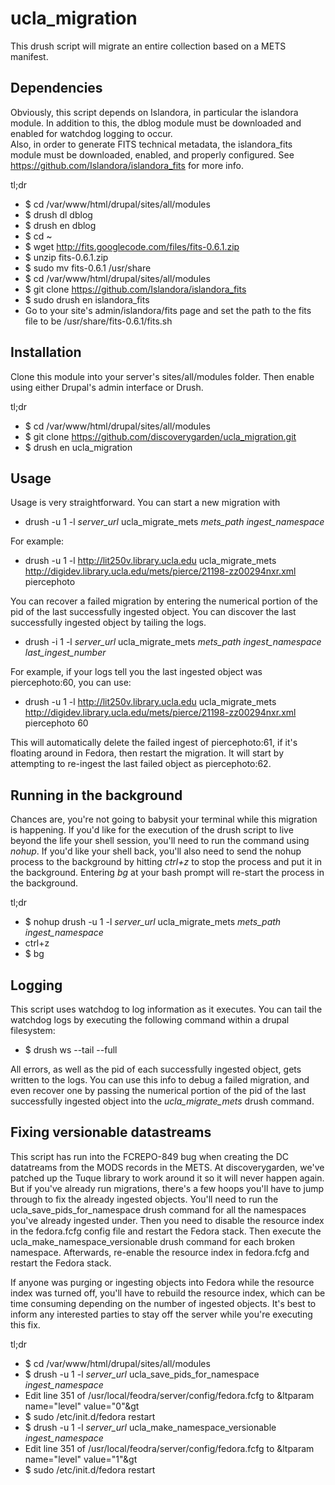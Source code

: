 ucla_migration
==============

This drush script will migrate an entire collection based on a METS manifest.

Dependencies
------------
Obviously, this script depends on Islandora, in particular the islandora module.  In addition to this, the dblog module must be downloaded and enabled for watchdog logging to occur.  
Also, in order to generate FITS technical metadata, the islandora_fits module must be downloaded, enabled, and properly configured.  See https://github.com/Islandora/islandora_fits for more info.

tl;dr
* $ cd /var/www/html/drupal/sites/all/modules
* $ drush dl dblog
* $ drush en dblog
* $ cd ~
* $ wget http://fits.googlecode.com/files/fits-0.6.1.zip
* $ unzip fits-0.6.1.zip
* $ sudo mv fits-0.6.1 /usr/share
* $ cd /var/www/html/drupal/sites/all/modules
* $ git clone https://github.com/Islandora/islandora_fits
* $ sudo drush en islandora_fits
* Go to your site's admin/islandora/fits page and set the path to the fits file to be /usr/share/fits-0.6.1/fits.sh

Installation
------------
Clone this module into your server's sites/all/modules folder.  Then enable using either Drupal's admin interface or Drush.

tl;dr
* $ cd /var/www/html/drupal/sites/all/modules
* $ git clone https://github.com/discoverygarden/ucla_migration.git
* $ drush en ucla_migration

Usage
----
Usage is very straightforward.  You can start a new migration with
* drush -u 1 -l *server_url* ucla_migrate_mets *mets_path* *ingest_namespace*

For example:
* drush -u 1 -l http://lit250v.library.ucla.edu ucla_migrate_mets http://digidev.library.ucla.edu/mets/pierce/21198-zz00294nxr.xml piercephoto

You can recover a failed migration by entering the numerical portion of the pid of the last successfully ingested object.  You can discover the last successfully ingested object by tailing the logs.
* drush -i 1 -l *server_url* ucla_migrate_mets *mets_path* *ingest_namespace* *last_ingest_number*

For example, if your logs tell you the last ingested object was piercephoto:60, you can use:
* drush -u 1 -l http://lit250v.library.ucla.edu ucla_migrate_mets http://digidev.library.ucla.edu/mets/pierce/21198-zz00294nxr.xml piercephoto 60

This will automatically delete the failed ingest of piercephoto:61, if it's floating around in Fedora, then restart the migration.  It will start by attempting to re-ingest the last failed object as piercephoto:62.

Running in the background
-------------------------
Chances are, you're not going to babysit your terminal while this migration is happening.  If you'd like for the execution of the drush script to live beyond the life your shell session, you'll need to run the command using *nohup*.  If you'd like your shell back, you'll also need to send the nohup process to the background by hitting *ctrl+z* to stop the process and put it in the background.  Entering *bg* at your bash prompt will re-start the process in the background.

tl;dr
* $ nohup drush -u 1 -l *server_url* ucla_migrate_mets *mets_path* *ingest_namespace*
* ctrl+z
* $ bg

Logging
-------
This script uses watchdog to log information as it executes.  You can tail the watchdog logs by executing the following command within a drupal filesystem:
* $ drush ws --tail --full

All errors, as well as the pid of each successfully ingested object, gets written to the logs.  You can use this info to debug a failed migration, and even recover one by passing the numerical portion of the pid of the last successfully ingested object into the *ucla_migrate_mets* drush command.

Fixing versionable datastreams
------------------------------
This script has run into the FCREPO-849 bug when creating the DC datatreams from the MODS records in the METS.  At discoverygarden, we've patched up the Tuque library to work around it so it will never happen again.  But if you've already run migrations, there's a few hoops you'll have to jump through to fix the already ingested objects.  You'll need to run the ucla_save_pids_for_namespace drush command for all the namespaces you've already ingested under.  Then you need to disable the resource index in the fedora.fcfg config file and restart the Fedora stack.  Then execute the ucla_make_namespace_versionable drush command for each broken namespace.  Afterwards, re-enable the resource index in fedora.fcfg and restart the Fedora stack.

If anyone was purging or ingesting objects into Fedora while the resource index was turned off, you'll have to rebuild the resource index, which can be time consuming depending on the number of ingested objects.  It's best to inform any interested parties to stay off the server while you're executing this fix.

tl;dr
* $ cd /var/www/html/drupal/sites/all/modules
* $ drush -u 1 -l *server_url* ucla_save_pids_for_namespace *ingest_namespace*
* Edit line 351 of /usr/local/feodra/server/config/fedora.fcfg to &ltparam name="level" value="0"&gt
* $ sudo /etc/init.d/fedora restart
* $ drush -u 1 -l *server_url* ucla_make_namespace_versionable *ingest_namespace*
* Edit line 351 of /usr/local/feodra/server/config/fedora.fcfg to &ltparam name="level" value="1"&gt
* $ sudo /etc/init.d/fedora restart
